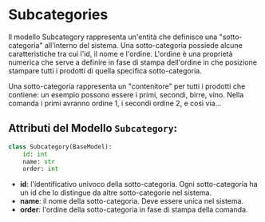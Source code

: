# Subcategories

Il modello Subcategory rappresenta un'entità che definisce una "sotto-categoria" all'interno del sistema. Una 
sotto-categoria possiede alcune caratteristiche tra cui l'id, il nome e l'ordine. L'ordine è una proprietà numerica che 
serve a definire in fase di stampa dell'ordine in che posizione stampare tutti i prodotti di quella specifica 
sotto-categoria.

Una sotto-categoria rappresenta un "contenitore" per tutti i prodotti che contiene: un esempio possono essere i primi, 
secondi, birre, vino. Nella comanda i primi avranno ordine 1, i secondi ordine 2, e così via...

## Attributi del Modello `Subcategory`:
```python
class Subcategory(BaseModel):
    id: int
    name: str
    order: int
```
- **id**: l'identificativo univoco della sotto-categoria. Ogni sotto-categoria ha un id che lo distingue da altre 
  sotto-categorie nel sistema.
- **name**: il nome della sotto-categoria. Deve essere unica nel sistema.
- **order**: l'ordine della sotto-categoria in fase di stampa della comanda.
